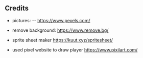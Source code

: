 ## Credits

- pictures:
  -- https://www.pexels.com/

- remove background:
  https://www.remove.bg/

- sprite sheet maker
  https://kuut.xyz/spritesheet/

- used pixel website to draw player
  https://www.pixilart.com/
